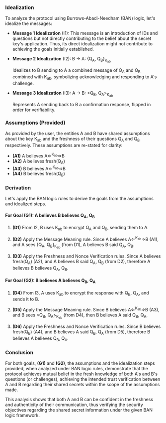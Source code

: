 ### Idealization
To analyze the protocol using Burrows-Abadi-Needham (BAN) logic, let's idealize the messages:

- **Message 1 Idealization** (I1): This message is an introduction of IDs and questions but not directly contributing to the belief about the secret key's application. Thus, its direct idealization might not contribute to achieving the goals initially established.
  
- **Message 2 Idealization** (I2): B → A: {Q<sub>A</sub>, Q<sub>B</sub>}<sub>K<sub>ab</sub></sub>
  
    Idealizes to B sending to A a combined message of Q<sub>A</sub> and Q<sub>B</sub> combined with K<sub>ab</sub>, symbolizing acknowledging and responding to A's challenge.
  
- **Message 3 Idealization** (I3): A → B: \<Q<sub>B</sub>, Q<sub>A</sub>><sub>K<sub>ab</sub></sub>
  
    Represents A sending back to B a confirmation response, flipped in order for verifiability.

### Assumptions (Provided)
As provided by the user, the entities A and B have shared assumptions about the key K<sub>ab</sub> and the freshness of their questions Q<sub>A</sub> and Q<sub>B</sub> respectively. These assumptions are re-stated for clarity:

- **(A1)** A believes A⇐<sup>K<sub>ab</sub></sup>⇒B
- **(A2)** A believes fresh(Q<sub>A</sub>)
- **(A3)** B believes A⇐<sup>K<sub>ab</sub></sup>⇒B
- **(A4)** B believes fresh(Q<sub>B</sub>)

### Derivation
Let's apply the BAN logic rules to derive the goals from the assumptions and idealized steps.

#### For Goal (G1): A believes B believes Q<sub>A</sub>, Q<sub>B</sub>

1. **(D1)** From I2, B uses K<sub>ab</sub> to encrypt Q<sub>A</sub> and Q<sub>B</sub>, sending them to A.

2. **(D2)** Apply the Message Meaning rule. Since A believes A⇐<sup>K<sub>ab</sub></sup>⇒B (A1), and A sees {Q<sub>A</sub>, Q<sub>B</sub>}<sub>K<sub>ab</sub></sub> (from D1), A believes B said Q<sub>A</sub>, Q<sub>B</sub>.

3. **(D3)** Apply the Freshness and Nonce Verification rules. Since A believes fresh(Q<sub>A</sub>) (A2), and A believes B said Q<sub>A</sub>, Q<sub>B</sub> (from D2), therefore A believes B believes Q<sub>A</sub>, Q<sub>B</sub>.

#### For Goal (G2): B believes A believes Q<sub>B</sub>, Q<sub>A</sub>

1. **(D4)** From I3, A uses K<sub>ab</sub> to encrypt the response with Q<sub>B</sub>, Q<sub>A</sub>, and sends it to B.

2. **(D5)** Apply the Message Meaning rule. Since B believes A⇐<sup>K<sub>ab</sub></sup>⇒B (A3), and B sees \<Q<sub>B</sub>, Q<sub>A</sub>><sub>K<sub>ab</sub></sub> (from D4), then B believes A said Q<sub>B</sub>, Q<sub>A</sub>.

3. **(D6)** Apply the Freshness and Nonce Verification rules. Since B believes fresh(Q<sub>B</sub>) (A4), and B believes A said Q<sub>B</sub>, Q<sub>A</sub> (from D5), therefore B believes A believes Q<sub>B</sub>, Q<sub>A</sub>.

### Conclusion
For both goals, **(G1)** and **(G2)**, the assumptions and the idealization steps provided, when analyzed under BAN logic rules, demonstrate that the protocol achieves mutual belief in the fresh knowledge of both A's and B's questions (or challenges), achieving the intended trust verification between A and B regarding their shared secrets within the scope of the assumptions made. 

This analysis shows that both A and B can be confident in the freshness and authenticity of their communication, thus verifying the security objectives regarding the shared secret information under the given BAN logic framework.